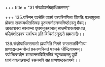 +++
title = "31 संख्योपसंग्रहाधिकरणम्"

+++
135.यस्मिन् पञ्चेति वाक्ये परपरिगणिता विंशतिः पञ्चयुक्ता  
प्रोक्ता सप्तम्यधीतस्त्विह पुरुषगणोऽनन्यनिष्ठोऽस्तु मैवम्।  
आकाशस्य स्वनाम्ना प़ृथगनुकथनात् सप्तमीशक्त्यबाधात्  
षड्विंशोऽह्यत्र सर्वाश्रय इति विधितोऽनूद्यते ब्रह्मताद्यैः।।

136.संज्ञोपाधिस्समासो ह्ययमिति निगमे सप्तसप्तर्षिनीत्या  
प्राणाद्यन्तन्मनोन्तं प्रकरणनियतं पञ्चकं धीन्द्रियाख्यम्।  
ज्योतिश्शब्देन शाखान्तरविदितमिदं न्यूनवादस्तु पूर्यो  
घ्राणं वक्त्यन्नशब्दो रसनमपि सह प्राणशब्दस्त्वगर्थः।।